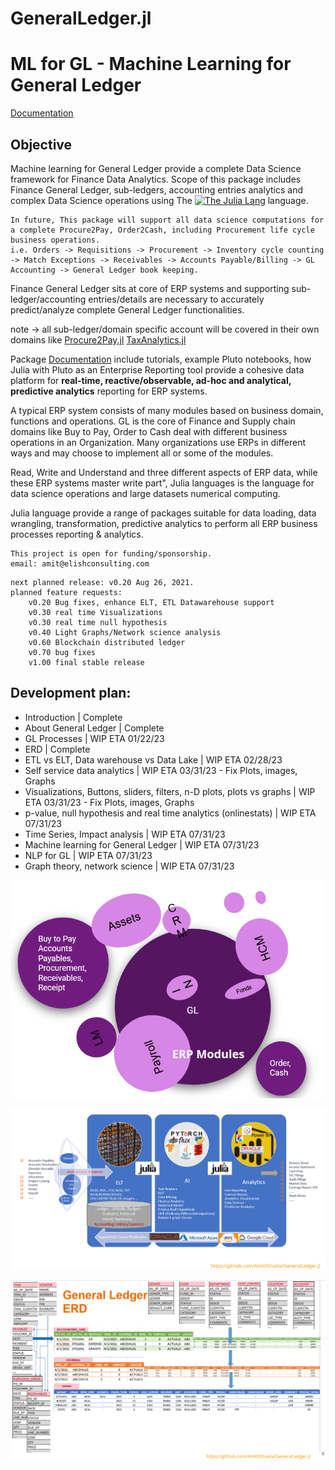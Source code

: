 # GeneralLedger.jl
# ML for GL - Machine Learning for General Ledger

[Documentation](https://amitxshukla.github.io/GeneralLedger.jl/)

## Objective 
Machine learning for General Ledger provide a complete Data Science framework for Finance Data Analytics.
Scope of this package includes Finance General Ledger, sub-ledgers, accounting entries analytics and complex Data Science operations using The <a href="https://julialang.org/"><img src="https://julialang.org/assets/infra/logo.svg" alt="The Julia Lang" width="40"/></a> language.

```
In future, This package will support all data science computations for a complete Procure2Pay, Order2Cash, including Procurement life cycle business operations.
i.e. Orders -> Requisitions -> Procurement -> Inventory cycle counting -> Match Exceptions -> Receivables -> Accounts Payable/Billing -> GL Accounting -> General Ledger book keeping.

```

Finance General Ledger sits at core of ERP systems and supporting sub-ledger/accounting entries/details are necessary to accurately predict/analyze complete General Ledger functionalities.

note -> all sub-ledger/domain specific account will be covered in their own domains like [Procure2Pay.jl](https://github.com/AmitXShukla/Procure2Pay.jl/) [TaxAnalytics.jl](https://github.com/AmitXShukla/TaxAnalytics.jl/)

Package [Documentation](https://amitxshukla.github.io/GeneralLedger.jl/) include tutorials, example Pluto notebooks,
how Julia with Pluto as an Enterprise Reporting tool provide a cohesive data platform for **real-time, reactive/observable, ad-hoc and analytical, predictive analytics** reporting for ERP systems.

A typical ERP system consists of many modules based on business domain, functions and operations.
GL is the core of Finance and Supply chain domains like Buy to Pay, Order to Cash deal with different business operations in an Organization.
Many organizations use ERPs in different ways and may choose to implement all or some of the modules.

Read, Write and Understand and three different aspects of ERP data, while these ERP systems master write part",
Julia languages is the language for data science operations and large datasets numerical computing.

Julia language provide a range of packages suitable for  data loading, data wrangling, transformation, predictive analytics to perform all ERP business processes reporting & analytics.

```
This project is open for funding/sponsorship.
email: amit@elishconsulting.com
```

	next planned release: v0.20 Aug 26, 2021.
    planned feature requests:
        v0.20 Bug fixes, enhance ELT, ETL Datawarehouse support
        v0.30 real time Visualizations
        v0.30 real time null hypothesis
        v0.40 Light Graphs/Network science analysis
        v0.60 Blockchain distributed ledger
        v0.70 bug fixes
        v1.00 final stable release


## Development plan:
- Introduction | Complete
- About General Ledger | Complete
- GL Processes | WIP ETA 01/22/23
- ERD | Complete
- ETL vs ELT, Data warehouse vs Data Lake | WIP ETA 02/28/23
- Self service data analytics | WIP ETA 03/31/23 - Fix Plots, images, Graphs
- Visualizations, Buttons, sliders, filters, n-D plots, plots vs graphs  | WIP ETA 03/31/23 - Fix Plots, images, Graphs
- p-value, null hypothesis and real time analytics (onlinestats) | WIP ETA 07/31/23
- Time Series, Impact analysis | WIP ETA 07/31/23
- Machine learning for General Ledger | WIP ETA 07/31/23
- NLP for GL | WIP ETA 07/31/23
- Graph theory, network science | WIP ETA 07/31/23

![ERP Modules](https://github.com/AmitXShukla/AmitXShukla.github.io/raw/master/blogs/PlutoCon/ERP_modules.png)

![GL Processes](https://github.com/AmitXShukla/AmitXShukla.github.io/raw/master/blogs/PlutoCon/gl.png)

![GL ERD](https://github.com/AmitXShukla/AmitXShukla.github.io/raw/master/blogs/PlutoCon/gl_erd.png)
